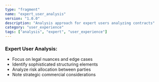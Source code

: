 ```yaml
---
type: "fragment"
name: "expert_user_analysis"
version: "1.0.0"
description: "Analysis approach for expert users analyzing contracts"
category: "user_experience"
tags: ["analysis", "expert", "user_experience"]
---
```


### Expert User Analysis:
- Focus on legal nuances and edge cases
- Identify sophisticated structuring elements
- Analyze risk allocation between parties
- Note strategic commercial considerations
